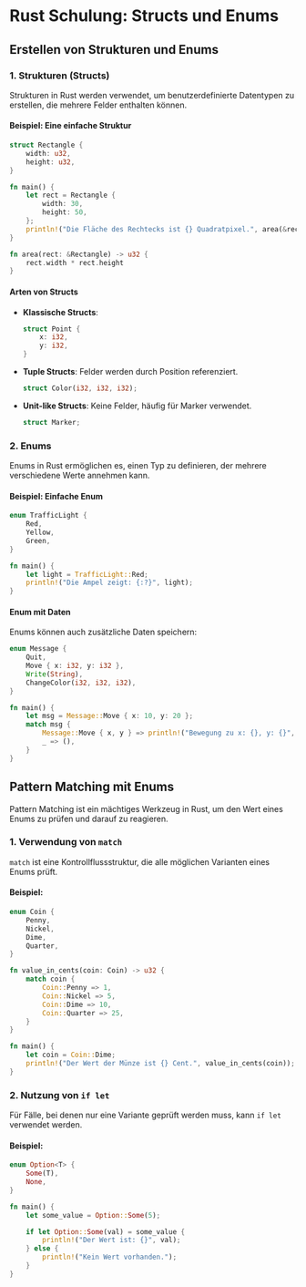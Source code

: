
# Rust Schulung: Structs und Enums
## Erstellen von Strukturen und Enums

### 1. Strukturen (Structs)
Strukturen in Rust werden verwendet, um benutzerdefinierte Datentypen zu erstellen, die mehrere Felder enthalten können.

#### Beispiel: Eine einfache Struktur
```rust
struct Rectangle {
    width: u32,
    height: u32,
}

fn main() {
    let rect = Rectangle {
        width: 30,
        height: 50,
    };
    println!("Die Fläche des Rechtecks ist {} Quadratpixel.", area(&rect));
}

fn area(rect: &Rectangle) -> u32 {
    rect.width * rect.height
}
```

#### Arten von Structs
- **Klassische Structs**:
  ```rust
  struct Point {
      x: i32,
      y: i32,
  }
  ```
- **Tuple Structs**: Felder werden durch Position referenziert.
  ```rust
  struct Color(i32, i32, i32);
  ```
- **Unit-like Structs**: Keine Felder, häufig für Marker verwendet.
  ```rust
  struct Marker;
  ```

### 2. Enums
Enums in Rust ermöglichen es, einen Typ zu definieren, der mehrere verschiedene Werte annehmen kann.

#### Beispiel: Einfache Enum
```rust
enum TrafficLight {
    Red,
    Yellow,
    Green,
}

fn main() {
    let light = TrafficLight::Red;
    println!("Die Ampel zeigt: {:?}", light);
}
```

#### Enum mit Daten
Enums können auch zusätzliche Daten speichern:
```rust
enum Message {
    Quit,
    Move { x: i32, y: i32 },
    Write(String),
    ChangeColor(i32, i32, i32),
}

fn main() {
    let msg = Message::Move { x: 10, y: 20 };
    match msg {
        Message::Move { x, y } => println!("Bewegung zu x: {}, y: {}", x, y),
        _ => (),
    }
}
```

## Pattern Matching mit Enums

Pattern Matching ist ein mächtiges Werkzeug in Rust, um den Wert eines Enums zu prüfen und darauf zu reagieren.

### 1. Verwendung von `match`
`match` ist eine Kontrollflussstruktur, die alle möglichen Varianten eines Enums prüft.

#### Beispiel:
```rust
enum Coin {
    Penny,
    Nickel,
    Dime,
    Quarter,
}

fn value_in_cents(coin: Coin) -> u32 {
    match coin {
        Coin::Penny => 1,
        Coin::Nickel => 5,
        Coin::Dime => 10,
        Coin::Quarter => 25,
    }
}

fn main() {
    let coin = Coin::Dime;
    println!("Der Wert der Münze ist {} Cent.", value_in_cents(coin));
}
```

### 2. Nutzung von `if let`
Für Fälle, bei denen nur eine Variante geprüft werden muss, kann `if let` verwendet werden.

#### Beispiel:
```rust
enum Option<T> {
    Some(T),
    None,
}

fn main() {
    let some_value = Option::Some(5);

    if let Option::Some(val) = some_value {
        println!("Der Wert ist: {}", val);
    } else {
        println!("Kein Wert vorhanden.");
    }
}
```